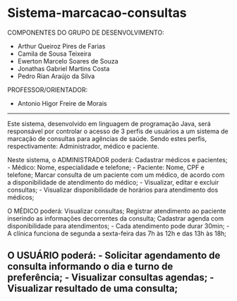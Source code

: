 # Sistema-marcacao-consultas

COMPONENTES DO GRUPO DE DESENVOLVIMENTO:
- Arthur Queiroz Pires de Farias
- Camila de Sousa Teixeira
- Ewerton Marcelo Soares de Souza
- Jonathas Gabriel Martins Costa
- Pedro Rian Araújo da Silva

PROFESSOR/ORIENTADOR:
- Antonio Higor Freire de Morais
----------------------------------------------------------------------------------------------------------------------------------------

Este sistema, desenvolvido em linguagem de programação Java, será responsável por controlar o acesso de 3 perfis de usuários a um sistema de marcação de consultas para agências de saúde. Sendo estes perfis, respectivamente: Administrador, médico e paciente.

Neste sistema, o ADMINISTRADOR poderá:
  Cadastrar médicos e pacientes;
    - Médico: Nome, especialidade e telefone;
    - Paciente: Nome, CPF e telefone;
  Marcar consulta de um paciente com um médico, de acordo com a disponibilidade de
  atendimento do médico;
    - Visualizar, editar e excluir consultas;
    - Visualizar disponibilidade de horários para atendimento dos médicos;
    
O MÉDICO poderá:
  Visualizar consultas;
  Registrar atendimento ao paciente inserindo as informações decorrentes da consulta;
  Cadastrar agenda com disponibilidade para atendimentos;
    - Cada atendimento pode durar 30min;
    - A clínica funciona de segunda a sexta-feira das 7h às 12h e das 13h às 18h;

O USUÁRIO poderá:
    - Solicitar agendamento de consulta informando o dia e turno de preferência;
    - Visualizar consultas agendas;
    - Visualizar resultado de uma consulta;
  --------------------------------------------------------------------------------------------------------------------------------------
